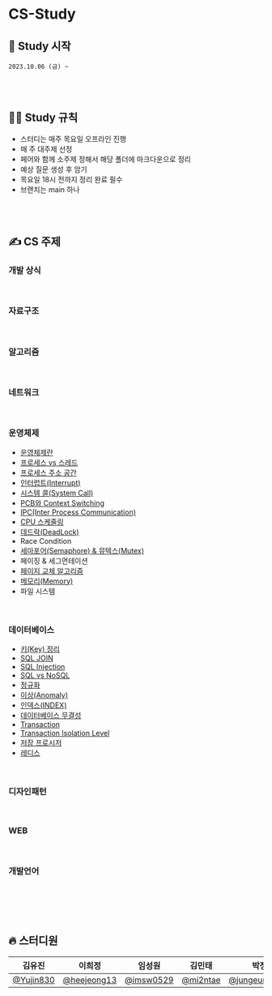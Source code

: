 # CS-Study

## 🎈 Study 시작

    2023.10.06 (금) ~

<br><br>

## 🧑‍💻 Study 규칙

- 스터디는 매주 목요일 오프라인 진행
- 매 주 대주제 선정
- 페어와 함께 소주제 정해서 해당 폴더에 마크다운으로 정리
- 예상 질문 생성 후 암기
- 목요일 18시 전까지 정리 완료 필수
- 브랜치는 main 하나

<br><br>

## ✍️ CS 주제

### 개발 상식

<br>

### 자료구조

<br>

### 알고리즘

<br>

### 네트워크

<br>

### 운영체제

- [운영체제란](https://github.com/Fun-Fun-Study/CS-Study/tree/main/OS/운영체제란)
- [프로세스 vs 스레드](https://github.com/Fun-Fun-Study/CS-Study/tree/main/OS/프로세스vs스레드)
- [프로세스 주소 공간](https://github.com/Fun-Fun-Study/CS-Study/tree/main/OS/프로세스%20주소%20공간)
- [인터럽트(Interrupt)](https://github.com/Fun-Fun-Study/CS-Study/tree/main/OS/인터럽트)
- [시스템 콜(System Call)](https://github.com/Fun-Fun-Study/CS-Study/tree/main/OS/시스템%20콜)
- [PCB와 Context Switching](https://github.com/Fun-Fun-Study/CS-Study/tree/main/OS/PCB와%20Context%20Switching)
- [IPC(Inter Process Communication)](https://github.com/Fun-Fun-Study/CS-Study/tree/main/OS/IPC)
- [CPU 스케줄링](https://github.com/Fun-Fun-Study/CS-Study/tree/main/OS/CPU%20Scheduling)
- [데드락(DeadLock)](https://github.com/Fun-Fun-Study/CS-Study/tree/main/OS/데드락)
- Race Condition
- [세마포어(Semaphore) & 뮤텍스(Mutex)](https://github.com/Fun-Fun-Study/CS-Study/tree/main/OS/세마포어%20&%20뮤텍스)
- 페이징 & 세그먼테이션
- [페이지 교체 알고리즘](https://github.com/Fun-Fun-Study/CS-Study/tree/main/OS/페이지%20교체%20알고리즘)
- [메모리(Memory)](https://github.com/Fun-Fun-Study/CS-Study/tree/main/OS/메모리)
- 파일 시스템

<br>

### 데이터베이스

- [키(Key) 정리](<https://github.com/Fun-Fun-Study/CS-Study/tree/main/Database/키(Key)%20정리>)
- [SQL JOIN](https://github.com/Fun-Fun-Study/CS-Study/tree/main/Database/SQL%20JOIN)
- [SQL Injection](https://github.com/Fun-Fun-Study/CS-Study/tree/main/Database/SQL%20Injection)
- [SQL vs NoSQL](https://github.com/Fun-Fun-Study/CS-Study/tree/main/Database/SQL%20vs%20NoSQL)
- [정규화](https://github.com/Fun-Fun-Study/CS-Study/tree/main/Database/정규화)
- [이상(Anomaly)](<https://github.com/Fun-Fun-Study/CS-Study/tree/main/Database/이상(Anomaly)>)
- [인덱스(INDEX)](<https://github.com/Fun-Fun-Study/CS-Study/tree/main/Database/인덱스(INDEX)>)
- [데이터베이스 무결성](https://github.com/Fun-Fun-Study/CS-Study/tree/main/Database/데이터베이스%20무결성)
- [Transaction](https://github.com/Fun-Fun-Study/CS-Study/tree/main/Database/Transation)
- [Transaction Isolation Level](https://github.com/Fun-Fun-Study/CS-Study/tree/main/Database/Transaction%20Isolation%20Level)
- [저장 프로시저](https://github.com/Fun-Fun-Study/CS-Study/tree/main/Database/저장%20프로시저)
- [레디스](https://github.com/Fun-Fun-Study/CS-Study/tree/main/Database/레디스)

<br>

### 디자인패턴

<br>

### WEB

<br>

### 개발언어

<br>

<br><br>

## 🔥 스터디원

| **김유진**                               | **이희정**                                   | **임성원**                               | **김민태**                             | **박정은**                                           | **권지훈**                                 |
| ---------------------------------------- | -------------------------------------------- | ---------------------------------------- | -------------------------------------- | ---------------------------------------------------- | ------------------------------------------ |
| [@Yujin830](https://github.com/Yujin830) | [@heejeong13](https://github.com/heejeong13) | [@imsw0529](https://github.com/imsw0529) | [@mi2ntae](https://github.com/mi2ntae) | [@jungeunevepark](https://github.com/jungeunevepark) | [@gwonjihun](https://github.com/gwonjihun) |

